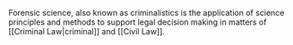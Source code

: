 Forensic science, also known as criminalistics is the application of science principles and methods to support legal decision making in matters of [[Criminal Law|criminal]] and [[Civil Law]].